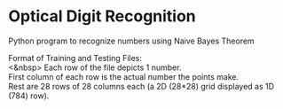 # Optical Digit Recognition
Python program to recognize numbers using Naive Bayes Theorem




Format of Training and Testing Files:<br/>
<&nbsp> Each row of the file depicts 1 number.<br/>
  First column of each row is the actual number the points make.<br/>
  Rest are 28 rows of 28 columns each (a 2D (28*28) grid displayed as 1D (784) row).<br/>

